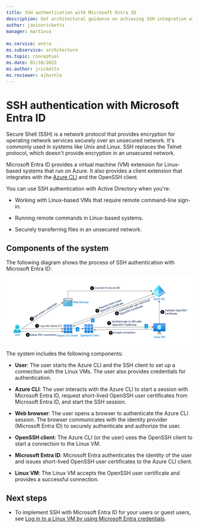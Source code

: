 ```yaml
---
title: SSH authentication with Microsoft Entra ID
description: Get architectural guidance on achieving SSH integration with Microsoft Entra ID.
author: janicericketts
manager: martinco

ms.service: entra
ms.subservice: architecture
ms.topic: conceptual
ms.date: 01/10/2023
ms.author: jricketts
ms.reviewer: ajburnle
---
```

# SSH authentication with Microsoft Entra ID  

Secure Shell (SSH) is a network protocol that provides encryption for operating network services securely over an unsecured network. It's commonly used in systems like Unix and Linux. SSH replaces the Telnet protocol, which doesn't provide encryption in an unsecured network. 

Microsoft Entra ID provides a virtual machine (VM) extension for Linux-based systems that run on Azure. It also provides a client extension that integrates with the [Azure CLI](/cli/azure/) and the OpenSSH client.

You can use SSH authentication with Active Directory when you're:

* Working with Linux-based VMs that require remote command-line sign-in.

* Running remote commands in Linux-based systems.

* Securely transferring files in an unsecured network.

## Components of the system 

The following diagram shows the process of SSH authentication with Microsoft Entra ID: 

![Diagram of Microsoft Entra ID with the SSH protocol.](./media/authentication-patterns/ssh-auth.png)

The system includes the following components:

* **User**: The user starts the Azure CLI and the SSH client to set up a connection with the Linux VMs. The user also provides credentials for authentication.

* **Azure CLI**: The user interacts with the Azure CLI to start a session with Microsoft Entra ID, request short-lived OpenSSH user certificates from Microsoft Entra ID, and start the SSH session.

* **Web browser**: The user opens a browser to authenticate the Azure CLI session. The browser communicates with the identity provider (Microsoft Entra ID) to securely authenticate and authorize the user.

* **OpenSSH client**: The Azure CLI (or the user) uses the OpenSSH client to start a connection to the Linux VM.

* **Microsoft Entra ID**: Microsoft Entra authenticates the identity of the user and issues short-lived OpenSSH user certificates to the Azure CLI client.

* **Linux VM**: The Linux VM accepts the OpenSSH user certificate and provides a successful connection.

## Next steps

* To implement SSH with Microsoft Entra ID for your users or guest users, see [Log in to a Linux VM by using Microsoft Entra credentials](~/identity/devices/howto-vm-sign-in-azure-ad-linux.md). 
